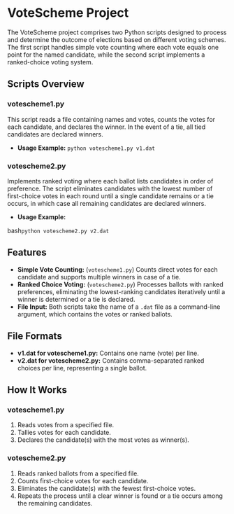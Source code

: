 # VoteScheme Project

The VoteScheme project comprises two Python scripts designed to process and determine the outcome of elections based on different voting schemes. The first script handles simple vote counting where each vote equals one point for the named candidate, while the second script implements a ranked-choice voting system.

## Scripts Overview

### votescheme1.py

This script reads a file containing names and votes, counts the votes for each candidate, and declares the winner. In the event of a tie, all tied candidates are declared winners.

- **Usage Example:** `python votescheme1.py v1.dat`

### votescheme2.py

Implements ranked voting where each ballot lists candidates in order of preference. The script eliminates candidates with the lowest number of first-choice votes in each round until a single candidate remains or a tie occurs, in which case all remaining candidates are declared winners.

- **Usage Example:**

bash```python votescheme2.py v2.dat```

## Features

- **Simple Vote Counting:** (`votescheme1.py`) Counts direct votes for each candidate and supports multiple winners in case of a tie.
- **Ranked Choice Voting:** (`votescheme2.py`) Processes ballots with ranked preferences, eliminating the lowest-ranking candidates iteratively until a winner is determined or a tie is declared.
- **File Input:** Both scripts take the name of a `.dat` file as a command-line argument, which contains the votes or ranked ballots.

## File Formats

- **v1.dat for votescheme1.py:** Contains one name (vote) per line.
- **v2.dat for votescheme2.py:** Contains comma-separated ranked choices per line, representing a single ballot.

## How It Works

### votescheme1.py

1. Reads votes from a specified file.
2. Tallies votes for each candidate.
3. Declares the candidate(s) with the most votes as winner(s).

### votescheme2.py

1. Reads ranked ballots from a specified file.
2. Counts first-choice votes for each candidate.
3. Eliminates the candidate(s) with the fewest first-choice votes.
4. Repeats the process until a clear winner is found or a tie occurs among the remaining candidates.
